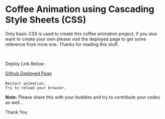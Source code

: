 <h1>Coffee Animation using Cascading Style Sheets (CSS)</h1>

<p>Only basic CSS is used to create this coffee animation project, if you also want to create your own please visit the deployed page to get some reference from mine one. Thanks for reading this stuff.</p>
<br>
<p>Deploy Link Below: </p>
<a href="https://hyperdgx.github.io/Coffee-Animation/">Github Deployed Page</a>
<br>
<br>
<code>Restart animation,</code>
<br>
<code>Try to reload your browser.</code>

<b>Note:</b> Please share this with your buddies and try to contribute your codes as well...

Thank You
